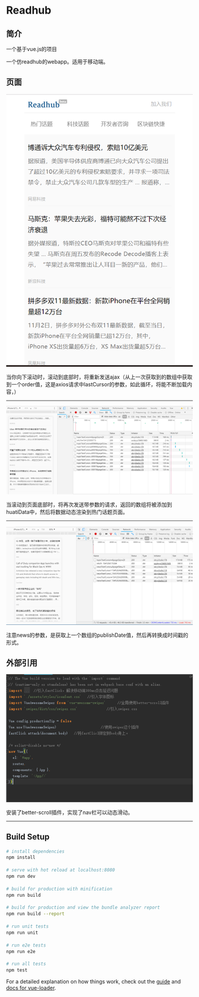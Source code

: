 # Readhub

## 简介

一个基于vue.js的项目

一个仿readhub的webapp。适用于移动端。

## 页面



![首页](http://github.com/fuchengjx/readhub/raw/master/images/index.png)

当你向下滚动时，滚动到底部时，将重新发送ajax（从上一次获取到的数组中获取到一个order值，这是axios请求中lastCursor的参数，如此循环，将能不断加载内容，）

------

![热门话题滚动时](http://github.com/fuchengjx/readhub/raw/master/images/topic-ajax.png)

当滚动到页面底部时，将再次发送带参数的请求，返回的数组将被添加到huatiData中，然后将数据动态渲染到热门话题页面。

------

![科技话题滚动时](http://github.com/fuchengjx/readhub/raw/master/images/news-ajax.png)

注意news的参数，是获取上一个数组的publishDate值，然后再转换成时间戳的形式。



## 外部引用

![外部引用](http://github.com/fuchengjx/readhub/raw/master/images/main.png)

安装了better-scroll插件，实现了nav栏可以动态滑动。

---------



## Build Setup

``` bash
# install dependencies
npm install

# serve with hot reload at localhost:8080
npm run dev

# build for production with minification
npm run build

# build for production and view the bundle analyzer report
npm run build --report

# run unit tests
npm run unit

# run e2e tests
npm run e2e

# run all tests
npm test
```

For a detailed explanation on how things work, check out the [guide](http://vuejs-templates.github.io/webpack/) and [docs for vue-loader](http://vuejs.github.io/vue-loader).
